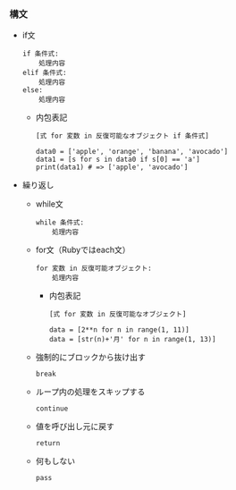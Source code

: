 ### 構文

- if文
  ```
  if 条件式:
      処理内容
  elif 条件式:
      処理内容
  else:
      処理内容
  ```

  * 内包表記
    ```
    [式 for 変数 in 反復可能なオブジェクト if 条件式]

    data0 = ['apple', 'orange', 'banana', 'avocado']
    data1 = [s for s in data0 if s[0] == 'a']
    print(data1) # => ['apple', 'avocado']
    ```

- 繰り返し
  - while文
    ```
    while 条件式:
        処理内容
    ```

  - for文（Rubyではeach文）
    ```
    for 変数 in 反復可能オブジェクト:
        処理内容
    ```

    * 内包表記
      ```
      [式 for 変数 in 反復可能なオブジェクト]

      data = [2**n for n in range(1, 11)]
      data = [str(n)+'月' for n in range(1, 13)]
      ```

  - 強制的にブロックから抜け出す
    ```
    break
    ```

  - ループ内の処理をスキップする
    ```
    continue
    ```

  - 値を呼び出し元に戻す
    ```
    return
    ```

  - 何もしない
    ```
    pass
    ```
